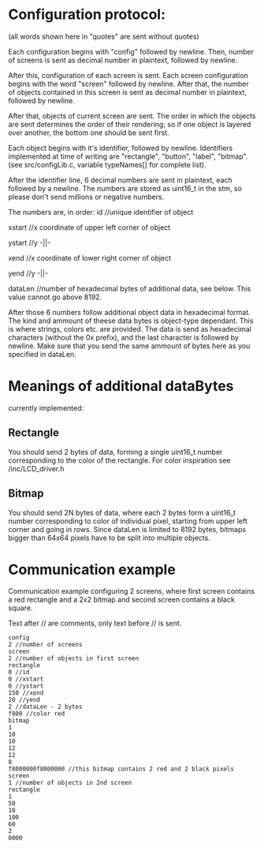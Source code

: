 
# Configuration protocol:

(all words shown here in "quotes" are sent without quotes)

Each configuration begins with "config" followed by newline. Then, number of screens is sent as decimal number in plaintext, followed by newline.

After this, configuration of each screen is sent. Each screen configuration begins with the word "screen" followed by newline. After that, the number of objects contained in this screen is sent as decimal number in plaintext, followed by newline.

After that, objects of current screen are sent. The order in which the objects are sent determines the order of their rendering; so if one object is layered over another, the bottom one should be sent first.

Each object begins with it's identifier, followed by newline. Identifiers implemented at time of writing are "rectangle", "button", "label", "bitmap". (see src/configLib.c, variable typeNames[] for complete list).

After the identifier line, 6 decimal numbers are sent in plaintext, each followed by a newline. The numbers are stored as uint16_t in the stm, so please don't send millions or negative numbers.

The numbers are, in order:
id //unique identifier of object

xstart //x coordinate of upper left corner of object

ystart //y -||-

xend   //x coordinate of lower right corner of object

yend   //y -||-

dataLen //number of hexadecimal bytes of additional data, see below. This value cannot go above 8192.

After those 6 numbers follow additional object data in hexadecimal format. The kind and ammount of theese data bytes is object-type dependant. This is where strings, colors etc. are provided. The data is send as hexadecimal characters (without the 0x prefix), and the last character is followed by newline. Make sure that you send the same ammount of bytes here as you specified in dataLen.

# Meanings of additional dataBytes

currently implemented:

## Rectangle
You should send 2 bytes of data, forming a single uint16_t number corresponding to the color of the rectangle. For color inspiration see /inc/LCD_driver.h

## Bitmap
You should send 2N bytes of data, where each 2 bytes form a uint16_t number corresponding to color of individual pixel, starting from upper left corner and going in rows.
Since dataLen is limited to 8192 bytes, bitmaps bigger than 64x64 pixels have to be split into multiple objects.

# Communication example

Communication example configuring 2 screens, where first screen contains a red rectangle and a 2x2 bitmap and second screen contains a black square.

Text after // are comments, only text before // is sent.

```
config
2 //number of screens
screen
2 //number of objects in first screen
rectangle
0 //id
0 //xstart
0 //ystart
150 //xend
20 //yend
2 //dataLen - 2 bytes
f800 //color red
bitmap
1
10
10
12
12
8
f8000000f8000000 //this bitmap contains 2 red and 2 black pixels
screen
1 //number of objects in 2nd screen
rectangle
1
50
10
100
60
2
0000

```





